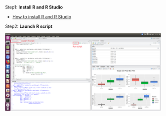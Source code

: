 Step1: **Install R and R Studio**
* [How to install R and R Studio](https://github.com/ivan0124/python-programming/wiki/How-to-install-R-and-R-Studio)

Step2: **Launch R script**

![result link](https://github.com/ivan0124/python-programming/blob/master/images/R_20190314_2.png)

